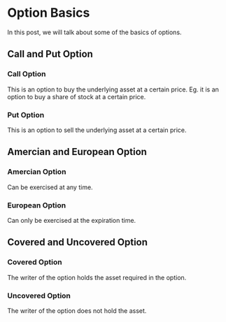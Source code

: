# Option Basics

In this post, we will talk about some of the basics of options.



## Call and Put Option

### Call Option

This is an option to buy the underlying asset at a certain price.  Eg. it is an option to buy a share of stock at a certain price.

### Put Option

This is an option to sell the underlying asset at a certain price.  



## Amercian and European Option

### Amercian Option

Can be exercised at any time.

### European Option

Can only be exercised at the expiration time.



## Covered and Uncovered Option

### Covered Option

The writer of the option holds the asset required in the option.  

### Uncovered Option

The writer of the option does not hold the asset.

